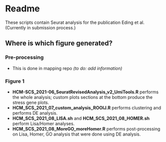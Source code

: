 

# Readme

These scripts contain Seurat analysis for the publication Eding et al.
(Currently in submission process.)

## Where is which figure generated?

### Pre-processing
- This is done in mapping repo *(to do: add information)*
### Figure 1
- **HCM-SCS_2021-06_SeuratRevisedAnalysis_v2_UmiTools.R** performs the whole analysis; custom plots sections at the bottom produce the stress gene plots.
- **HCM_SCS_2021_07_custom_analysis_ROOIJ.R** performs clustering and performs DE analysis.
- **HCM_SCS_2021_08_LISA.sh** and **HCM_SCS_2021_08_HOMER.sh** perform Lisa/Homer analyses.
- **HCM_SCS_2021_08_MoreGO_moreHomer.R** performs post-processing on Lisa, Homer, GO analysis that were done using DE analysis. 

















